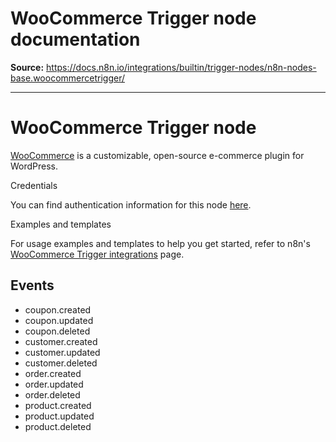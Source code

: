 # WooCommerce Trigger node documentation

**Source:** https://docs.n8n.io/integrations/builtin/trigger-nodes/n8n-nodes-base.woocommercetrigger/

---

# WooCommerce Trigger node

[WooCommerce](https://woocommerce.com/) is a customizable, open-source e-commerce plugin for WordPress.

Credentials

You can find authentication information for this node [here](../../credentials/woocommerce/).

Examples and templates

For usage examples and templates to help you get started, refer to n8n's [WooCommerce Trigger integrations](https://n8n.io/integrations/woocommerce-trigger/) page.

## Events

- coupon.created
- coupon.updated
- coupon.deleted
- customer.created
- customer.updated
- customer.deleted
- order.created
- order.updated
- order.deleted
- product.created
- product.updated
- product.deleted
